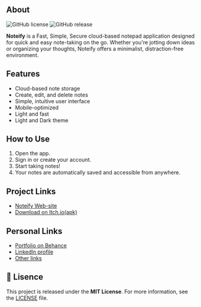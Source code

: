 ## About

![GitHub license](https://img.shields.io/github/license/samirrhashimov/noteify?style=flat)
![GitHub release](https://img.shields.io/github/v/release/samirrhashimov/noteify?style=flat)

**Noteify** is a Fast, Simple, Secure cloud-based notepad application 
designed for quick and easy note-taking on the go.
Whether you're jotting down ideas or organizing your thoughts,
Noteify offers a minimalist, distraction-free environment.

## Features

- Cloud-based note storage
- Create, edit, and delete notes
- Simple, intuitive user interface
- Mobile-optimized
- Light and fast
- Light and Dark theme

## How to Use

1. Open the app.
2. Sign in or create your account.
3. Start taking notes!
4. Your notes are automatically saved and accessible from anywhere.

## Project Links
- [Noteify Web-site](https://noteifynet.netlify.app)
- [Download on Itch.io(apk)](https://samirrhashimov.itch.io/noteify)

## Personal Links
- [Portfolio on Behance](https://www.behance.net/samirhasimov)
- [LinkedIn profile](https://www.linkedin.com/in/samirrhashimov)
- [Other links](https://beacons.ai/samirrhashimov)

## 📜 Lisence
This project is released under the **MIT License**. For more information, see the [LICENSE](LICENCE) file.

